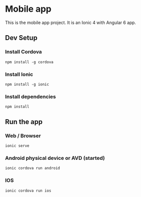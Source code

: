 # Mobile app
This is the mobile app project.  It is an Ionic 4 with Angular 6 app.

## Dev Setup

### Install Cordova

``` cli
npm install -g cordova
```

### Install Ionic

``` cli
npm install -g ionic
```

### Install dependencies

``` cli
npm install
```

## Run the app

### Web / Browser
``` cli
ionic serve
```

### Android physical device or AVD (started)

``` cli
ionic cordova run android
```

### IOS

``` cli
ionic cordova run ios
```
